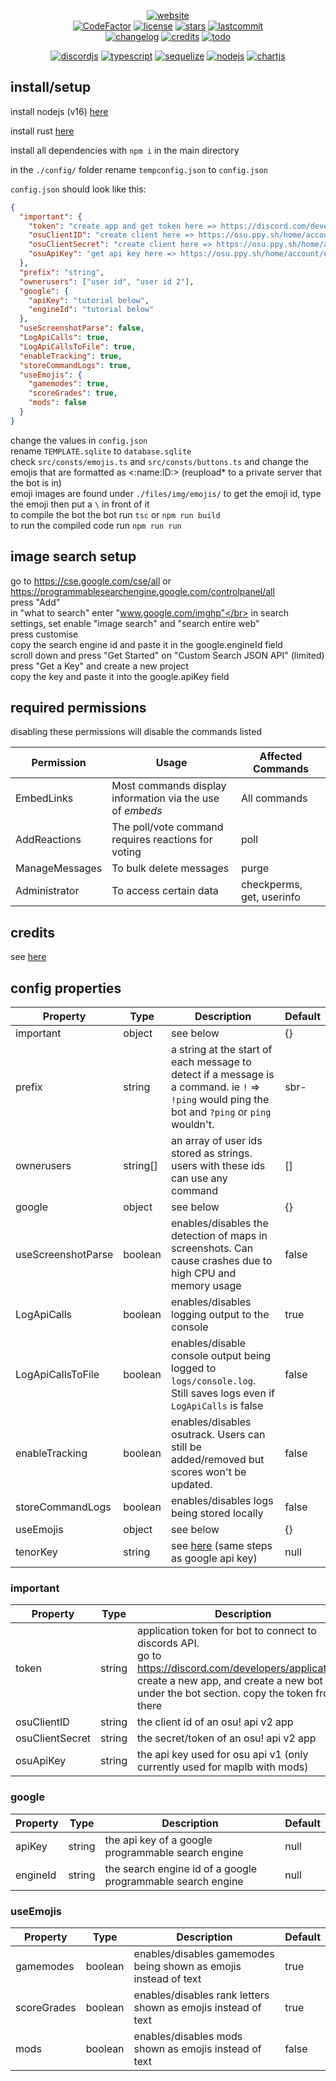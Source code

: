 <div align="center">

[![website](https://img.shields.io/badge/website-FFA41C?style=for-the-badge&logoColor=white)](https://sbrstrkkdwmdr.github.io/sbrbot/commands)</br>
[![CodeFactor](https://www.codefactor.io/repository/github/sbrstrkkdwmdr/sbrbot/badge)](https://www.codefactor.io/repository/github/sbrstrkkdwmdr/sbrbot)
[![license](https://img.shields.io/github/license/sbrstrkkdwmdr/sbrbot?label=license)](https://github.com/sbrstrkkdwmdr/sbrbot/LICENSE)
[![stars](https://img.shields.io/github/stars/sbrstrkkdwmdr/sbrbot)](https://github.com/sbrstrkkdwmdr/sbrbot)
[![lastcommit](https://img.shields.io/github/last-commit/sbrstrkkdwmdr/sbrbot)](https://github.com/sbrstrkkdwmdr/sbrbot)</br>
[![changelog](https://img.shields.io/badge/Changelog-34A0DB)](https://github.com/sbrstrkkdwmdr/sbrbot/blob/main/changelog/changelog.md)
[![credits](https://img.shields.io/badge/Credits-AEDD35)](https://github.com/sbrstrkkdwmdr/sbrbot/blob/main/CREDITS.md)
[![todo](https://img.shields.io/badge/To_Do_List-E05735)](https://github.com/sbrstrkkdwmdr/sbrbot/blob/main/changelog/todo.md)</br>

[![discordjs](https://img.shields.io/badge/DiscordJS-5865F2?style=for-the-badge&logo=discord&logoColor=white)](https://discord.js.org/#/)
[![typescript](https://img.shields.io/badge/TypeScript-007ACC?style=for-the-badge&logo=typescript&logoColor=white)](https://github.com/microsoft/TypeScript)
[![sequelize](https://img.shields.io/badge/Sequelize-02AFEF?style=for-the-badge&logo=sequelize&logoColor=white)](https://sequelize.org/)
[![nodejs](https://img.shields.io/badge/NodeJS-83CD29?style=for-the-badge&logo=node.js&logoColor=white)](https://nodejs.org/en/)
[![chartjs](https://img.shields.io/badge/chartjs-FE777B?style=for-the-badge&logo=chart.js&logoColor=white)](https://www.chartjs.org/)

</div>

## install/setup

install nodejs (v16) [here](https://nodejs.org/en/download/)

install rust [here](https://www.rust-lang.org/tools/install)

install all dependencies with `npm i` in the main directory

in the `./config/` folder rename `tempconfig.json` to `config.json`

`config.json` should look like this:

```json
{
  "important": {
    "token": "create app and get token here => https://discord.com/developers/applications",
    "osuClientID": "create client here => https://osu.ppy.sh/home/account/edit#oauth",
    "osuClientSecret": "create client here => https://osu.ppy.sh/home/account/edit#oauth",
    "osuApiKey": "get api key here => https://osu.ppy.sh/home/account/edit#legacy-api"
  },
  "prefix": "string",
  "ownerusers": ["user id", "user id 2"],
  "google": {
    "apiKey": "tutorial below",
    "engineId": "tutorial below"
  },
  "useScreenshotParse": false,
  "LogApiCalls": true,
  "LogApiCallsToFile": true,
  "enableTracking": true,
  "storeCommandLogs": true,
  "useEmojis": {
    "gamemodes": true,
    "scoreGrades": true,
    "mods": false
  }
}
```

change the values in `config.json` </br>
rename `TEMPLATE.sqlite` to `database.sqlite`</br>
check `src/consts/emojis.ts` and `src/consts/buttons.ts` and change the emojis that are formatted as <:name:ID:> (reupload\* to a private server that the bot is in) </br>
emoji images are found under `./files/img/emojis/`
to get the emoji id, type the emoji then put a `\` in front of it</br>
to compile the bot the bot run `tsc` or `npm run build`</br>
to run the compiled code run `npm run run` </br>

## image search setup

go to https://cse.google.com/cse/all or https://programmablesearchengine.google.com/controlpanel/all </br>
press "Add"</br>
in "what to search" enter "www.google.com/imghp"</br>
in search settings, set enable "image search" and "search entire web"</br>
press customise </br>
copy the search engine id and paste it in the google.engineId field</br>
scroll down and press "Get Started" on "Custom Search JSON API" (limited)</br>
press "Get a Key" and create a new project </br>
copy the key and paste it into the google.apiKey field </br>

## required permissions

disabling these permissions will disable the commands listed

| Permission     | Usage                                                     | Affected Commands         |
| -------------- | --------------------------------------------------------- | ------------------------- |
| EmbedLinks     | Most commands display information via the use of _embeds_ | All commands              |
| AddReactions   | The poll/vote command requires reactions for voting       | poll                      |
| ManageMessages | To bulk delete messages                                   | purge                     |
| Administrator  | To access certain data                                    | checkperms, get, userinfo |

## credits

see [here](https://github.com/sbrstrkkdwmdr/sbrbot/CREDITS.md)

## config properties

| Property           | Type     | Description                                                                                                                                     | Default |
| ------------------ | -------- | ----------------------------------------------------------------------------------------------------------------------------------------------- | ------- |
| important          | object   | see below                                                                                                                                       | {}      |
| prefix             | string   | a string at the start of each message to detect if a message is a command. ie `!` => `!ping` would ping the bot and `?ping` or `ping` wouldn't. | sbr-    |
| ownerusers         | string[] | an array of user ids stored as strings. users with these ids can use any command                                                                | []      |
| google             | object   | see below                                                                                                                                       | {}      |
| useScreenshotParse | boolean  | enables/disables the detection of maps in screenshots. Can cause crashes due to high CPU and memory usage                                       | false   |
| LogApiCalls        | boolean  | enables/disables logging output to the console                                                                                                  | true    |
| LogApiCallsToFile  | boolean  | enables/disable console output being logged to `logs/console.log`. Still saves logs even if `LogApiCalls` is false                              | false   |
| enableTracking     | boolean  | enables/disables osutrack. Users can still be added/removed but scores won't be updated.                                                        | false   |
| storeCommandLogs   | boolean  | enables/disables logs being stored locally                                                                                                      | false   |
| useEmojis          | object   | see below                                                                                                                                       | {}      |
| tenorKey           | string   | see [here](https://developers.google.com/tenor/guides/quickstart) (same steps as google api key)                                                | null    |

### important

| Property        | Type   | Description                                                                                                                                                                                           | Default |
| --------------- | ------ | ----------------------------------------------------------------------------------------------------------------------------------------------------------------------------------------------------- | ------- |
| token           | string | application token for bot to connect to discords API. </br>go to https://discord.com/developers/applications, create a new app, and create a new bot under the bot section. copy the token from there | N/A     |
| osuClientID     | string | the client id of an osu! api v2 app                                                                                                                                                                   | null    |
| osuClientSecret | string | the secret/token of an osu! api v2 app                                                                                                                                                                | null    |
| osuApiKey       | string | the api key used for osu api v1 (only currently used for maplb with mods)                                                                                                                             | null    |

### google

| Property | Type   | Description                                                 | Default |
| -------- | ------ | ----------------------------------------------------------- | ------- |
| apiKey   | string | the api key of a google programmable search engine          | null    |
| engineId | string | the search engine id of a google programmable search engine | null    |

### useEmojis

| Property    | Type    | Description                                                      | Default |
| ----------- | ------- | ---------------------------------------------------------------- | ------- |
| gamemodes   | boolean | enables/disables gamemodes being shown as emojis instead of text | true    |
| scoreGrades | boolean | enables/disables rank letters shown as emojis instead of text    | true    |
| mods        | boolean | enables/disables mods shown as emojis instead of text            | false   |
